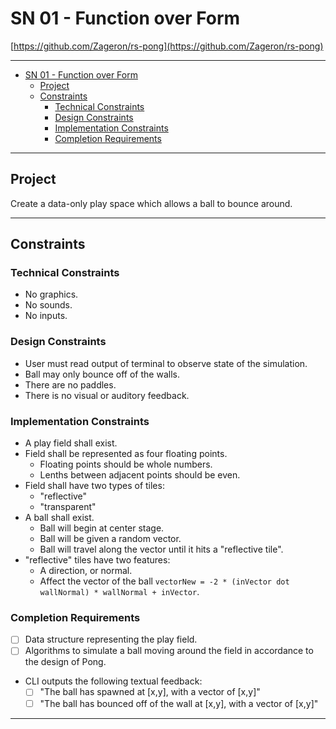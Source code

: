 # SN 01 - Function over Form

[https://github.com/Zageron/rs-pong](https://github.com/Zageron/rs-pong)

----

- [SN 01 - Function over Form](#sn-01---function-over-form)
  - [Project](#project)
  - [Constraints](#constraints)
    - [Technical Constraints](#technical-constraints)
    - [Design Constraints](#design-constraints)
    - [Implementation Constraints](#implementation-constraints)
    - [Completion Requirements](#completion-requirements)

----

## Project

Create a data-only play space which allows a ball to bounce around.

----

## Constraints

### Technical Constraints
  
- No graphics.
- No sounds.
- No inputs.

### Design Constraints

- User must read output of terminal to observe state of the simulation.
- Ball may only bounce off of the walls.
- There are no paddles.
- There is no visual or auditory feedback.

### Implementation Constraints

- A play field shall exist.
- Field shall be represented as four floating points.
  - Floating points should be whole numbers.
  - Lenths between adjacent points should be even.
- Field shall have two types of tiles:
  - "reflective"
  - "transparent"
- A ball shall exist.
  - Ball will begin at center stage.
  - Ball will be given a random vector.
  - Ball will travel along the vector until it hits a "reflective tile".
- "reflective" tiles have two features:
  - A direction, or normal.
  - Affect the vector of the ball `vectorNew = -2 * (inVector dot wallNormal) * wallNormal + inVector`.

### Completion Requirements

- [ ] Data structure representing the play field.
- [ ] Algorithms to simulate a ball moving around the field in accordance to the design of Pong.
- CLI outputs the following textual feedback:
  - [ ] "The ball has spawned at [x,y], with a vector of [x,y]"
  - [ ] "The ball has bounced off of the wall at [x,y], with a vector of [x,y]"

----
